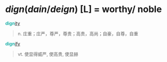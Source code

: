 # _dign_(_dain_/_deign_) [L] = worthy/ noble

<b style="color: #20B2AA;">dign</b>[ity](-ity.md)
> n. 庄重；庄严，尊严，尊贵；高贵，高尚；自豪，自尊，自重

<b style="color: #20B2AA;">dign</b>[ify](-fy.md)
> vt. 使显得威严, 使高贵, 使显赫